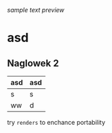 _sample text preview_

# asd

## Naglowek 2

 asd | **asd** 
---|---
 s| s
 ww | d

 try `renders` to enchance portability